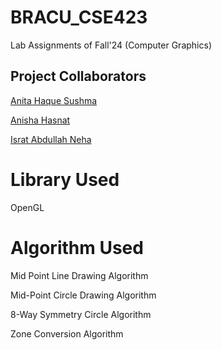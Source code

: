 # BRACU_CSE423
  Lab Assignments of Fall'24 (Computer Graphics)

## Project Collaborators
   [Anita Haque Sushma](https://github.com/ANITAx07)
  
   [Anisha Hasnat](https://github.com/AnishaHasnat)
  
   [Israt Abdullah Neha](https://github.com/ISRATNEHA01) 
  
# Library Used
   OpenGL
     
# Algorithm Used
  Mid Point Line Drawing Algorithm
  
  Mid-Point Circle Drawing Algorithm
  
  8-Way Symmetry Circle Algorithm
  
  Zone Conversion Algorithm

